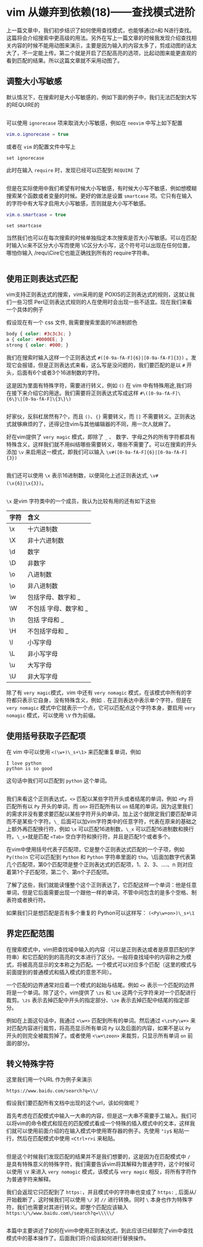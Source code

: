 # vim 从嫌弃到依赖(18)——查找模式进阶

上一篇文章中，我们初步结识了如何使用查找模式，也能够通过n和 N进行查找。这篇将会介绍搜索中更高级的用法。另外在写上一篇文章的时候我发现介绍查找相关内容的时候不能用动图来演示，主要是因为输入的内容太多了，剪成动图的话太大了，不一定能上传。第二个就是开启了匹配高亮的选项，比起动图来能更直观的看到匹配的结果。所以这篇文章就不采用动图了。

## 调整大小写敏感

默认情况下，在搜索时是大小写敏感的，例如下面的例子中，我们无法匹配到大写的REQUIRE的

&#x20;

<figure><img src="image/18/1.gif" alt=""><figcaption></figcaption></figure>

可以使用 `ignorecase` 项来取消大小写敏感，例如在 `neovim` 中写上如下配置

```lua
vim.o.ignorecase = true
```

或者在 `vim` 的配置文件中写上

```vim
set ignorecase
```

此时在输入 `require` 时，发现已经可以匹配到 `REQUIRE` 了
&#x20;

<figure><img src="image/18/2.gif" alt=""><figcaption></figcaption></figure>

但是在实际使用中我们希望有时候大小写敏感，有时候大小写不敏感，例如想模糊搜索某个函数或者变量的时候。更好的做法是设置 `smartcase` 项。它只有在输入的字符中有大写才启用大小写敏感，否则就是大小写不敏感。

```lua
vim.o.smartcase = true
```

```vimscript
set smartcase
```

当然我们也可以在每次搜索的时候单独指定本次搜索是否大小写敏感。可以在匹配时输入\c来不区分大小写而使用 \C区分大小写，这个符号可以出现在任何位置，哪怕你输入 /requ\Cire它也能正确找到所有的 require字符串。
&#x20;

<figure><img src="image/18/3.gif" alt=""><figcaption></figcaption></figure>

## 使用正则表达式匹配

vim支持正则表达式的搜索，vim采用的是 POXIS的正则表达式的规则，这就让我们一些习惯 Perl正则表达式规则的人在使用时会出现一些不适宜。现在我们来看一个具体的例子

假设现在有一个 css 文件, 我需要搜索里面的16进制颜色

```css
body { color: #3c3c3c; } 
a { color: #0000EE; } 
strong { color: #000; }
```

我们在搜索时输入这样一个正则表达式 `#([0-9a-fA-F]{6}|[0-9a-fA-F]{3})` 。发现它会报错，但是正则表达式来看，这么写是没问题的，我们要匹配的是以 `#` 开头，后面有6个或者3个16进制数的字符。

这是因为里面有特殊字符，需要进行转义，例如 `()` 在 vim 中有特殊用途,我们将在接下来介绍它的用途。我们需要将正则表达式写成这样 `#\([0-9a-fA-F]\{6\}\|[0-9a-fA-F]\{3\}\)`
&#x20;

<figure><img src="image/18/4.gif" alt=""><figcaption></figcaption></figure>

好家伙，反斜杠居然有7个，而且 `()`、`{}` 需要转义，而 `[]` 不需要转义。正则表达式就够麻烦的了，还得记住vim与其他编辑器的不同，用一次人就麻了。

好在vim提供了 `very magic` 模式，即除了 `_` 、 数字、字母之外的所有字符都具有特殊含义，这样我们就不用纠结哪些需要转义，哪些不需要了。可以在搜索的开头添加 `\v` 来启用这一模式，即我们可以输入 `\v#([0-9a-fA-F]{6}|[0-9a-fA-F]{3})`
&#x20;

<figure><img src="image/18/5.gif" alt=""><figcaption></figcaption></figure>

我们还可以使用 `\x` 表示16进制数，以便简化上述正则表达式, `\v#(\x{6}|\x{3})`。
&#x20;

<figure><img src="image/18/6.gif" alt=""><figcaption></figcaption></figure>

`\x` 是vim 字符类中的一个成员，我认为比较有用的还有如下这些

| 字符 | 含义                  |
| :--- | :-------------------- |
| \x   | 十六进制数            |
| \X   | 非十六进制数          |
| \d   | 数字                  |
| \D   | 非数字                |
| \o   | 八进制数              |
| \o   | 非八进制数            |
| \w   | 包括字母、数字和 _    |
| \W   | 不包括 字母、数字和 _ |
| \h   | 包括 字母和 _         |
| \H   | 不包括字母和 _        |
| \l   | 小写字母              |
| \L   | 非小写字母            |
| \u   | 大写字母              |
| \U   | 非大写字母            |

除了有 `very magic`模式，vim 中还有 `very nomagic` 模式，在该模式中所有的字符都只表示它自身，没有特殊含义，例如 `.` 在正则表达中表示单个字符，但是在 `very nomagic` 模式中它就表示一个点，它可以匹配点这个字符本身，要启用 `very nomagic` 模式，可以使用 `\V` 作为前缀。

## 使用括号获取子匹配项

在 vim 中可以使用 `<(\w+)\_s+\1>` 来匹配重复单词，例如

```text
I love python
python is so good
```

这句话中我们可以匹配到 `python` 这个单词。
&#x20;

<figure><img src="image/18/7.gif" alt=""><figcaption></figcaption></figure>

我们来看这个正则表达式，`<>` 匹配以某些字符开头或者结尾的单词，例如 `<Py` 将匹配所有以 `Py` 开头的单词，而 `on>` 将匹配所有以 `on` 结尾的单词，因为这里我们的需求并没有要求要匹配以某些字符开头的单词，加上这个就限定我们要匹配单词而不是某些个字符。`\_` 后面可以加vim字符类中的任意字符，代表在原来的基础之上额外再匹配换行符，例如 `\x` 可以匹配16进制数，`\_x` 可以匹配16进制数和换行符。`\_s+`就是匹配 `<Tab>` 空白字符和换行符，并且是匹配1个或者多个。

在vim中使用括号代表子匹配项，它是整个正则表达式匹配的一个子项，例如 `Py(tho)n` 它可以匹配到 `Python` 和 `Python` 字符串里面的 `tho`。\后面加数字代表第几个匹配项，第0个匹配项是整个正则表达式的匹配项，1、2、3、....、n 则对应着第1个子匹配项，第二个、第n个子匹配项。

了解了这些，我们就能读懂整个这个正则表达了，它匹配这样一个单词：他是任意单词，但是它后面需要出现一个跟他一样的单词，不管中间包含的是多个空格、制表符或者换行符。

如果我们只是想匹配是否有多个重复的 Python可以这样写： `(<Py\w+on>)\_s+\1`

## 界定匹配范围

在搜索模式中，vim把查找域中输入的内容（可以是正则表达或者是原意匹配的字符串）和它匹配的到的高亮的文本进行了区分。一般将查找域中的内容称之为模式，将被高亮显示的文本称之为匹配。一个模式可以对应多个匹配（这里的模式与前面提到的普通模式和插入模式的意思不同）。

一个匹配的边界通常对应着一个模式的起始与结尾。例如 `<>` 表示一个匹配的边界将是一个单词。除了这个，vim提供了 `\zs` 和 `\ze` 这两个元字符来对一个匹配进行裁剪。`\zs` 表示去掉匹配中开头的指定部分、`\ze` 表示去掉匹配中结尾的指定部分。

例如在上面这句话中，我通过 `<\w+>` 匹配到所有的单词。然后通过 `<\zsPy\w+>` 来对匹配内容进行裁剪，将高亮显示所有单词 `Py` 以及后面的内容，如果不是以 `Py` 开头的则完全被裁剪掉了。或者使用 `<\w+\zeon>` 来裁剪，只显示所有单词 `on` 前面的部分。

## 转义特殊字符

这里我们用一个URL 作为例子来演示

```text
https://www.baidu.com/search?q=\\/
```

假设我们要匹配所有文档中出现的这个url，该如何做呢？

首先考虑在匹配模式中输入一大串的内容，但是这一大串不需要手工输入。我们可以将vim的命令模式和现在的匹配模式看成一个特殊的插入模式中的文本，这样我们就可以使用前面介绍的在输入模式中使用寄存器的例子。先使用 `"iy$` 粘贴一行，然后在匹配模式中使用 `<Ctrl+r>i` 来粘贴。
&#x20;

<figure><img src="image/18/8.gif" alt=""><figcaption></figcaption></figure>

但是这个时候我们发现匹配的结果并不是我们想要的，这是因为在匹配模式中 `/` 是具有特殊意义的特殊字符，我们需要告诉vim将其解释为普通字符，这个时候可以使用 `\V` 来进入 `very nomagic` 模式，该模式与 `very magic` 相反，将所有字符作为普通字符来解释。

我们会返现它只匹配到了 `https:`，并且模式中的字符串也变成了 `https:` , 后面从/开始截断了，这时候我们可以使用 `\/` 对 `//` 进行转换。同时 `\` 本身也作为特殊字符，我们也需要对其进行转义。即整个匹配应该输入 `https:\/\/www.baidu.com\/search?q=\\\\\/`
&#x20;

<figure><img src="image/18/9.gif" alt=""><figcaption></figcaption></figure>

本篇中主要讲述了如何在vim中使用正则表达式，到此应该已经聊完了vim中查找模式中的基本操作了。后面我们将介绍该如何进行替换操作。
